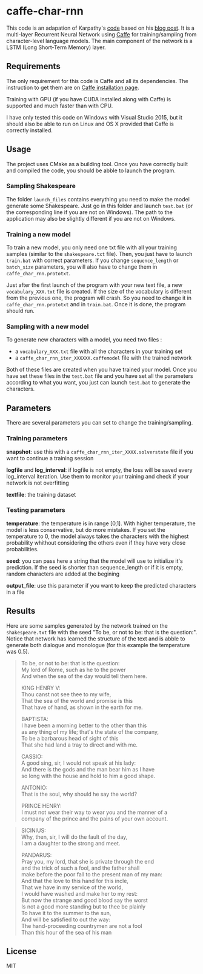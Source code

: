 # caffe-char-rnn

This code is an adapation of Karpathy's [code](https://github.com/karpathy/char-rnn) based on his [blog post](http://karpathy.github.io/2015/05/21/rnn-effectiveness/). It is a multi-layer Recurrent Neural Network using [Caffe](http://caffe.berkeleyvision.org/) for training/sampling from character-level language models. The main component of the network is a LSTM (Long Short-Term Memory) layer.

## Requirements

The only requirement for this code is Caffe and all its dependencies. The instruction to get them are on [Caffe installation page](http://caffe.berkeleyvision.org/installation.html).

Training with GPU (if you have CUDA installed along with Caffe) is supported and much faster than with CPU.

I have only tested this code on Windows with Visual Studio 2015, but it should also be able to run on Linux and OS X provided that Caffe is correctly installed.

## Usage

The project uses CMake as a building tool.
Once you have correctly built and compiled the code, you should be abble to launch the program.

### Sampling Shakespeare

The folder `launch_files` contains everything you need to make the model generate some Shakespeare. Just go in this folder and launch `test.bat` (or the corresponding line if you are not on Windows). The path to the application may also be slightly different if you are not on Windows.

### Training a new model

To train a new model, you only need one txt file with all your training samples (similar to the `shakespeare.txt` file). Then, you just have to launch `train.bat` with correct parameters.
If you change `sequence_length` or `batch_size` parameters, you will also have to change them in `caffe_char_rnn.prototxt`.

Just after the first launch of the program with your new text file, a new `vocabulary_XXX.txt` file is created. If the size of the vocabulary is different from the previous one, the program will crash. So you need to change it in `caffe_char_rnn.prototxt` and in `train.bat`. Once it is done, the program should run.

### Sampling with a new model

To generate new characters with a model, you need two files :

- a `vocabulary_XXX.txt` file with all the characters in your training set
- a `caffe_char_rnn_iter_XXXXXX.caffemodel` file with the trained network

Both of these files are created when you have trained your model. Once you have set these files in the `test.bat` file and you have set all the parameters according to what you want, you just can launch `test.bat` to generate the characters.

## Parameters

There are several parameters you can set to change the training/sampling.

### Training parameters

**snapshot**: use this with a `caffe_char_rnn_iter_XXXX.solverstate` file if you want to continue a training session

**logfile** and **log_interval**: if logfile is not empty, the loss will be saved every log_interval iteration. Use them to monitor your training and check if your network is not overfitting

**textfile**: the training dataset

### Testing parameters

**temperature**: the temperature is in range [0,1]. With higher temperature, the model is less conservative, but do more mistakes. If you set the temperature to 0, the model always takes the characters with the highest probability whithout considering the others even if they have very close probabilities.

**seed**: you can pass here a string that the model will use to initialize it's prediction. If the seed is shorter than sequence_length or if it is empty, random characters are added at the begining

**output_file**: use this parameter if you want to keep the predicted characters in a file

## Results

Here are some samples generated by the network trained on the `shakespeare.txt` file with the seed "To be, or not to be: that is the question:". Notice that network has learned the structure of the text and is abble to generate both dialogue and monologue (for this example the temperature was 0.5).

>To be, or not to be: that is the question:  
>My lord of Rome, such as he to the power  
>And when the sea of the day would tell them here.  
>
>KING HENRY V:  
>Thou canst not see thee to my wife,  
>That the sea of the world and promise is this  
>That have of hand, as shown in the earth for me.  
>
>BAPTISTA:  
>I have been a morning better to the other than this  
>as any thing of my life; that's the state of the company,  
>To be a barbarous head of sight of this  
>That she had land a tray to direct and with me.  
>
>CASSIO:  
>A good sing, sir, I would not speak at his lady:  
>And there is the gods and the man bear him as I have  
>so long with the house and hold to him a good shape.  
>
>ANTONIO:  
>That is the soul, why should he say the world?  
>
>PRINCE HENRY:  
>I must not wear their way to wear you and the manner of a  
>company of the prince and the pains of your own account.  

>SICINIUS:  
>Why, then, sir, I will do the fault of the day,  
>I am a daughter to the strong and meet.  
>
>PANDARUS:  
>Pray you, my lord, that she is private through the end  
>and the trick of such a fool, and the father shall  
>make before the poor fall to the present man of my man:  
>And that the love to this hand for this incle,  
>That we have in my service of the world,  
>I would have washed and make her to my rest:  
>But now the strange and good blood say the worst  
>Is not a good more standing but to thee be plainly  
>To have it to the summer to the sun,  
>And will be satisfied to out the way:  
>The hand-proceeding countrymen are not a fool  
>Than this hour of the sea of his man  


## License

MIT

